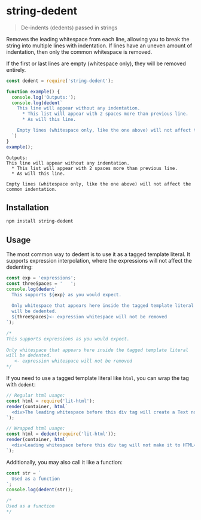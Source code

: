 # string-dedent

> De-indents (dedents) passed in strings

Removes the leading whitespace from each line, allowing you to break the
string into multiple lines with indentation. If lines have an uneven amount
of indentation, then only the common whitespace is removed.

If the first or last lines are empty (whitespace only), they will be removed
entirely.

```js
const dedent = require('string-dedent');

function example() {
  console.log('Outputs:');
  console.log(dedent`
    This line will appear without any indentation.
      * This list will appear with 2 spaces more than previous line.
      * As will this line.

    Empty lines (whitespace only, like the one above) will not affect the common indentation.
  `)
}
example();
```

```text
Outputs:
This line will appear without any indentation.
  * This list will appear with 2 spaces more than previous line.
  * As will this line.

Empty lines (whitespace only, like the one above) will not affect the common indentation.
```

## Installation

```sh
npm install string-dedent
```

## Usage

The most common way to dedent is to use it as a tagged template literal. It supports expression interpolation, where the expressions will not affect the dedenting:

```js
const exp = 'expressions';
const threeSpaces = '   ';
console.log(dedent`
  This supports ${exp} as you would expect.
  
  Only whitespace that appears here inside the tagged template literal
  will be dedented.
  ${threeSpaces}<- expression whitespace will not be removed
`);

/*
This supports expressions as you would expect.
  
Only whitespace that appears here inside the tagged template literal
will be dedented.
   <- expression whitespace will not be removed
*/
```

If you need to use a tagged template literal like `html`, you can wrap the tag with `dedent`:

```js
// Regular html usage:
const html = require('lit-html');
render(container, html`
  <div>The leading whitespace before this div tag will create a Text node in the output...</div>
`);

// Wrapped html usage:
const html = dedent(require('lit-html'));
render(container, html`
  <div>Leading whitespace before this div tag will not make it to HTML</div>
`);
```

Additionally, you may also call it like a function:

```js
const str = `
  Used as a function
`;
console.log(dedent(str));

/*
Used as a function
*/
```


